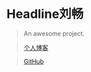 # Headline刘畅
> An awesome project.

> [个人博客](https://blog.csdn.net/m0_37965018)

> [GitHub](https://github.com/Corefo/“github”)